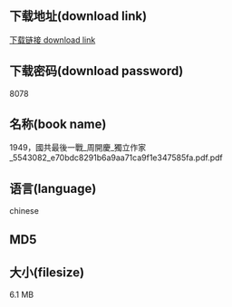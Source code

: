 ## 下载地址(download link)
[下载链接 download link](https://tutu365.netlify.app/?s=1949%EF%BC%8C%E5%9C%8B%E5%85%B1%E6%9C%80%E5%BE%8C%E4%B8%80%E6%88%B0_%E5%91%A8%E9%96%8B%E6%85%B6_%E7%8D%A8%E7%AB%8B%E4%BD%9C%E5%AE%B6_5543082_e70bdc8291b6a9aa71ca9f1e347585fa.pdf)

## 下载密码(download password)
8078

## 名称(book name)
1949，國共最後一戰_周開慶_獨立作家_5543082_e70bdc8291b6a9aa71ca9f1e347585fa.pdf.pdf

## 语言(language)
chinese

## MD5


## 大小(filesize)
6.1 MB

